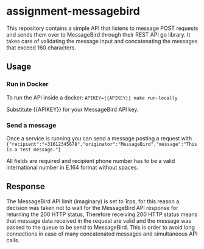 # assignment-messagebird

This repository contains a simple API that listens to message POST requests and
sends them over to MessageBird through their REST API go library. It takes care
of validating the message input and concatenating the messages that exceed 160
characters.

## Usage
### Run in Docker
To run the API inside a docker:
`APIKEY={{APIKEY}} make run-locally`

Substitute {{APIKEY}} for your MessageBird API key.

### Send a message
Once a service is running you can send a message posting a request with
`{"recipient":"+31612345678","originator":"MessageBird","message":"This is a test message."}`

All fields are required and recipient phone number has to be a valid
international number in E.164 format without spaces.

## Response
The MessageBird API limit (imaginary) is set to 1rps, for this reason a decision
was taken not to wait for the MessageBird API response for returning the 200
HTTP status, Therefore receiving 200 HTTP status means that message data
received in the request are valid and the message was passed to the queue to be
send to MessageBird. This is order to avoid long connections in case of many
concatenated messages and simultaneous API calls.
